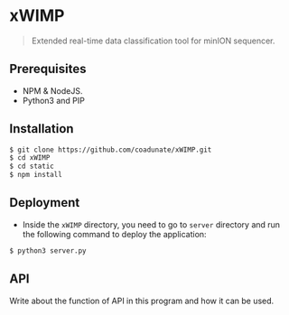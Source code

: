# xWIMP
> Extended real-time data classification tool for minION sequencer.


## Prerequisites

- NPM & NodeJS.
- Python3 and PIP

## Installation

```sh
$ git clone https://github.com/coadunate/xWIMP.git
$ cd xWIMP
$ cd static
$ npm install
```
## Deployment

- Inside the `xWIMP` directory, you need to go to `server` directory and run the
  following command to deploy the application:

```sh
$ python3 server.py
```

## API

Write about the function of API in this program and how it can be used.
